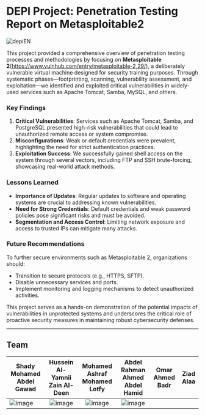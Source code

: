 # DEPI Project: Penetration Testing Report on Metasploitable2

![depiEN](https://github.com/user-attachments/assets/92658cc5-7885-400b-9276-714dff146dfe) 

This project provided a comprehensive overview of penetration testing processes and methodologies by focusing on **Metasploitable 2**(https://www.vulnhub.com/entry/metasploitable-2,29/), a deliberately vulnerable virtual machine designed for security training purposes. Through systematic phases—footprinting, scanning, vulnerability assessment, and exploitation—we identified and exploited critical vulnerabilities in widely-used services such as Apache Tomcat, Samba, MySQL, and others.

### Key Findings
1. **Critical Vulnerabilities**: Services such as Apache Tomcat, Samba, and PostgreSQL presented high-risk vulnerabilities that could lead to unauthorized remote access or system compromise.
2. **Misconfigurations**: Weak or default credentials were prevalent, highlighting the need for strict authentication practices.
3. **Exploitation Success**: We successfully gained shell access on the system through several vectors, including FTP and SSH brute-forcing, showcasing real-world attack methods.

### Lessons Learned
- **Importance of Updates**: Regular updates to software and operating systems are crucial to addressing known vulnerabilities.
- **Need for Strong Credentials**: Default credentials and weak password policies pose significant risks and must be avoided.
- **Segmentation and Access Control**: Limiting network exposure and access to trusted IPs can mitigate many attacks.

### Future Recommendations
To further secure environments such as Metasploitable 2, organizations should:
- Transition to secure protocols (e.g., HTTPS, SFTP).
- Disable unnecessary services and ports.
- Implement monitoring and logging mechanisms to detect unauthorized activities.

This project serves as a hands-on demonstration of the potential impacts of vulnerabilities in unprotected systems and underscores the critical role of proactive security measures in maintaining robust cybersecurity defenses.

---

 
## Team

| **Shady Mohamed Abdel Gawad** | **Hussein Al-Yamnii Zain Al-Deen** | **Mohamed Ashraf Mohamed Lotfy** | **Abdel Rahman Ahmed Abdel Hamid** | **Omar Ahmed Badr** | **Ziad Alaa**
|--------------------|:---------------------:|:---------------------:|:---------------------:|:---------------------:|:---------------------:|
| ![image](https://github.com/user-attachments/assets/edcb8ec3-a9d1-426d-8a58-335fc76bd208) | ![image](https://github.com/user-attachments/assets/dfffa222-6d46-4c2e-93c7-01aaa26502db) | ![image](https://github.com/user-attachments/assets/80980a38-b841-4f66-8dc2-a99a871bcaf9) | ![image](https://github.com/user-attachments/assets/0aababcf-c388-4064-9b0b-cb215a0bf056)


